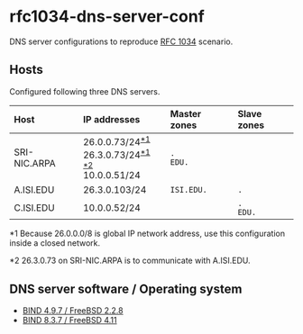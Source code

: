 # rfc1034-dns-server-conf

DNS server configurations to reproduce [RFC 1034](https://www.ietf.org/rfc/rfc1034.txt) scenario.

## Hosts

Configured following three DNS servers.

| Host         | IP addresses                                                                                               | Master zones  | Slave zones   |
|:-------------|:-----------------------------------------------------------------------------------------------------------|:--------------|:--------------|
| SRI-NIC.ARPA | 26.0.0.73/24<sup>[*1](#fnote1)</sup><br>26.3.0.73/24<sup>[*1](#fnote1) [*2](#fnote2)</sup><br>10.0.0.51/24 | `.`<br>`EDU.` |               |
| A.ISI.EDU    | 26.3.0.103/24                                                                                              | `ISI.EDU.`    | `.`           |
| C.ISI.EDU    | 10.0.0.52/24                                                                                               |               | `.`<br>`EDU.` |

<a name="fnote1">*1</a> Because 26.0.0.0/8 is global IP network address, use this configuration inside a closed network.

<a name="fnote2">*2</a> 26.3.0.73 on SRI-NIC.ARPA is to communicate with A.ISI.EDU.

## DNS server software / Operating system
 
* [BIND 4.9.7 / FreeBSD 2.2.8](/BIND-4.9.7-FreeBSD-2.2.8/)
* [BIND 8.3.7 / FreeBSD 4.11](/BIND-8.3.7-FreeBSD-4.11/)

